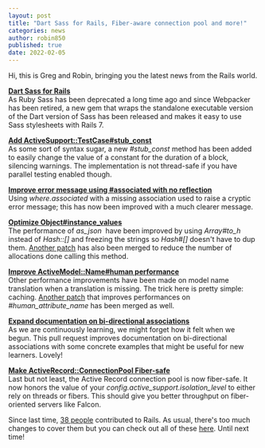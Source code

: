 ```yaml
---
layout: post
title: "Dart Sass for Rails, Fiber-aware connection pool and more!"
categories: news
author: robin850 
published: true
date: 2022-02-05
---
```


Hi, this is Greg and Robin, bringing you the latest news from the Rails world.  
  
[**Dart Sass for Rails**](https://github.com/rails/dartsass-rails)  
As Ruby Sass has been deprecated a long time ago and since Webpacker has been retired, a new gem that wraps the standalone executable version of the Dart version of Sass has been released and makes it easy to use Sass stylesheets with Rails 7.  
  
[**Add ActiveSupport::TestCase#stub\_const**](https://github.com/rails/rails/pull/44294)  
As some sort of syntax sugar, a new _#stub\_const_ method has been added to easily change the value of a constant for the duration of a block, silencing warnings. The implementation is not thread-safe if you have parallel testing enabled though.  
  
[**Improve error message using #associated with no reflection**](https://github.com/rails/rails/pull/44227)  
Using _where.associated_ with a missing association used to raise a cryptic error message; this has now been improved with a much clearer message.  
  
[**Optimize Object#instance\_values**](https://github.com/rails/rails/pull/44258)  
The performance of _as\_json_&nbsp; have been improved by using _Array#to\_h_ instead of _Hash::[]_ and freezing the strings so _Hash#[]_ doesn't have to dup them. [Another patch](https://github.com/rails/rails/pull/44257) has also been merged to reduce the number of allocations done calling this method.  
  
[**Improve ActiveModel::Name#human performance**](https://github.com/rails/rails/pull/44299)  
Other performance improvements have been made on model name translation when a translation is missing. The trick here is pretty simple: caching. [Another patch](https://github.com/rails/rails/pull/44300) that improves performances on _#human\_attribute\_name_ has been merged as well.  
  
[**Expand documentation on bi-directional associations**](https://github.com/rails/rails/pull/44222)  
As we are continuously learning, we might forget how it felt when we begun. This pull request improves documentation on bi-directional associations with some concrete examples that might be useful for new learners. Lovely!  
  
 [**Make ActiveRecord::ConnectionPool Fiber-safe**](https://github.com/rails/rails/pull/44219)  
Last but not least, the Active Record connection pool is now fiber-safe. It now honors the value of your _config.active\_support.isolation\_level_ to either rely on threads or fibers. This should give you better throughput on fiber-oriented servers like Falcon.  
  
Since last time, [38 people](https://contributors.rubyonrails.org/contributors/in-time-window/20220121-20220205) contributed to Rails. As usual, there's too much changes to cover them but you can check out all of these [here](https://github.com/rails/rails/compare/main@%7B2022-01-21%7D...main@%7B2022-02-05%7D). Until next time!  
  


